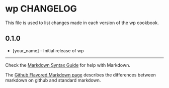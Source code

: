 # wp CHANGELOG

This file is used to list changes made in each version of the wp cookbook.

## 0.1.0
- [your_name] - Initial release of wp

- - -
Check the [Markdown Syntax Guide](http://daringfireball.net/projects/markdown/syntax) for help with Markdown.

The [Github Flavored Markdown page](http://github.github.com/github-flavored-markdown/) describes the differences between markdown on github and standard markdown.
